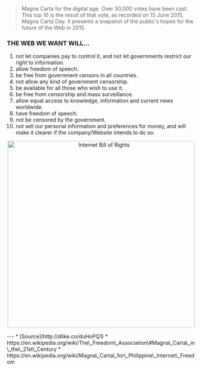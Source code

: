 > Magna Carta for the digital age. Over 30,000 votes have been cast. This top 10 is the result of that vote, as recorded on 15 June 2015, Magna Carta Day. It presents a snapshot of the public's hopes for the future of the Web in 2015.

### THE WEB WE WANT WILL...

1. not let companies pay to control it, and not let governments restrict our right to information.
2. allow freedom of speech.
3. be free from government censors in all countries.
4. not allow any kind of government censorship.
5. be available for all those who wish to use it.
6. be free from censorship and mass surveillance.
7. allow equal access to knowledge, information and current news worldwide.
8. have freedom of speech.
9. not be censored by the government.
10. not sell our personal information and preferences for money, and will make it clearer if the company/Website intends to do so.

<p style="text-align:center;"><a href="https://cdn.rawgit.com/MaxMillion/mathewtyler/gh-pages/img/resources/Internet-Magna-Carta/Internet-Bill-Of-Rights.jpg#324642e20f4c148a32edc97663ae5c606edd74d5" title="Internet Bill of Rights"><img style="height:500px;" src="https://cdn.rawgit.com/MaxMillion/mathewtyler/gh-pages/img/resources/Internet-Magna-Carta/Internet-Bill-Of-Rights.jpg#324642e20f4c148a32edc97663ae5c606edd74d5" alt="Internet Bill of Rights" /></a></p>
---
* [Source](http://dlike.co/duHoPQ1)
* https://en.wikipedia.org/wiki/The\_Freedom\_Association\#Magna\_Carta\_in\_the\_21st\_Century
* https://en.wikipedia.org/wiki/Magna\_Carta\_for\_Philippine\_Internet\_Freedom
